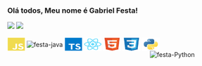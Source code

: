 ### Olá todos, Meu nome é Gabriel Festa!
<div>
<img height="180em" src="https://github-readme-stats.vercel.app/api?username=GabrielFesta&show_icons=true&theme=radical"/>
<img height="180em" src="https://github-readme-stats.vercel.app/api/top-langs/?username=GabrielFesta&layout=compact&langs_count=7&theme=tokyonight"/>
</div>

<div style="display: inline_block"><br>
  <img align="center" alt="festa-Js" height="30" width="40" src="https://raw.githubusercontent.com/devicons/devicon/master/icons/javascript/javascript-plain.svg">
  <img align="center" alt="festa-java" height="30" width="40" src="https://cdn.jsdelivr.net/gh/devicons/devicon@latest/icons/java/java-original.svg" />
  <img align="center" alt="festa-Ts" height="30" width="40" src="https://raw.githubusercontent.com/devicons/devicon/master/icons/typescript/typescript-plain.svg">
  <img align="center" alt="festa-React" height="30" width="40" src="https://raw.githubusercontent.com/devicons/devicon/master/icons/react/react-original.svg">
  <img align="center" alt="festa-HTML" height="30" width="40" src="https://raw.githubusercontent.com/devicons/devicon/master/icons/html5/html5-original.svg">
  <img align="center" alt="festa-CSS" height="30" width="40" src="https://raw.githubusercontent.com/devicons/devicon/master/icons/css3/css3-original.svg">
  <img align="center" alt="festa-Python" height="30" width="40" src="https://raw.githubusercontent.com/devicons/devicon/master/icons/python/python-original.svg">
<img align="right" alt="festa-Python" height="180" width="180" src="https://cdn.discordapp.com/attachments/1206588034011893800/1216822835763351775/download20240301155711.png?ex=6601c993&is=65ef5493&hm=90a768a83e1cff03fcc45c03c707a8b22b3bf611699aa83d3ce75cf7b344db00&">

</div>
